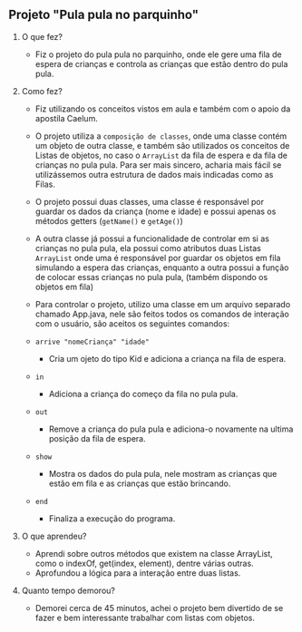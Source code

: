 ## Projeto "Pula pula no parquinho"

1. O que fez?
    - Fiz o projeto do pula pula no parquinho, onde ele gere uma fila de espera de crianças e controla as crianças que estão dentro do pula pula.

2. Como fez?

    - Fiz utilizando os conceitos vistos em aula e também com o apoio da apostila Caelum.
    
    - O projeto utiliza a `composição de classes`, onde uma classe contém um objeto de outra classe, e também são utilizados os conceitos de Listas de objetos, no caso o `ArrayList` da fila de espera e da fila de crianças no pula pula. Para ser mais sincero, acharia mais fácil se utilizássemos outra estrutura de dados mais indicadas como as Filas.
    
    - O projeto possui duas classes, uma classe é responsável por guardar os dados da criança (nome e idade) e possui apenas os métodos getters (`getName()` e `getAge()`)
    
    - A outra classe já possui a funcionalidade de controlar em si as crianças no pula pula, ela possui como atributos duas Listas `ArrayList` onde uma é responsável por guardar os objetos em fila simulando a espera das crianças, enquanto a outra possui a função de colocar essas crianças no pula pula, (também dispondo os objetos em fila)
    
    - Para controlar o projeto, utilizo uma classe em um arquivo separado chamado App.java, nele são feitos todos os comandos de interação com o usuário, são aceitos os seguintes comandos:
    - `arrive "nomeCriança" "idade"`
        - Cria um ojeto do tipo Kid e adiciona a criança na fila de espera.
    - `in`
        - Adiciona a criança do começo da fila no pula pula.
    - `out`
        - Remove a criança do pula pula e adiciona-o novamente na ultima posição da fila de espera. 
    - `show`
        - Mostra os dados do pula pula, nele mostram as crianças que estão em fila e as crianças que estão brincando.
    - `end`
        - Finaliza a execução do programa.

4. O que aprendeu?

    - Aprendi sobre outros métodos que existem na classe ArrayList, como o indexOf, get(index, element), dentre várias outras.
    - Aprofundou a lógica para a interação entre duas listas.

5. Quanto tempo demorou?

    - Demorei cerca de 45 minutos, achei o projeto bem divertido de se fazer e bem interessante trabalhar com listas com objetos.
